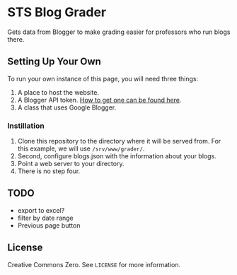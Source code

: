 # STS Blog Grader

Gets data from Blogger to make grading easier for professors who run blogs there.

## Setting Up Your Own

To run your own instance of this page, you will need three things:

1. A place to host the website.
2. A Blogger API token.
   [How to get one can be found here](https://developers.google.com/blogger/docs/3.0/using#APIKey).
3. A class that uses Google Blogger.

### Instillation

1. Clone this repository to the directory where it will be served from.
   For this example, we will use `/srv/www/grader/`.
2. Second, configure blogs.json with the information about your blogs.
3. Point a web server to your directory.
4. There is no step four.

## TODO

* export to excel?
* filter by date range
* Previous page button

## License

Creative Commons Zero.
See `LICENSE` for more information.

